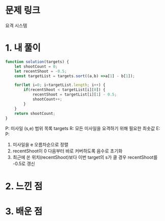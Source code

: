 # 문제 링크

요격 시스템

# 1. 내 풀이

```javascript
function solution(targets) {
    let shootCount = 0;
    let recentShoot = -0.5;
    const targetList = targets.sort((a,b) =>a[1] - b[1]);

    for(let i=0; i<targetList.length; i++) {
        if(recentShoot < targetList[i][0]) {
            recentShoot = targetList[i][1] - 0.5;
            shootCount++;
        }
    }
    return shootCount;
}
```
P: 미사일 (s,e) 범위 목록 targets
R: 모든 미사일을 요격하기 위해 필요한 최솟값
E:
P:
1. 미사일을 e 오름차순으로 정렬
2. recentShoot이 0 다음부터 바로 커버하도록 음수로 초기화
3. 최근에 쏜 위치(recentShoot)보다 이번 target의 s가 클 경우 recentShoot를 -0.5로 갱신 


# 2. 느낀 점

# 3. 배운 점